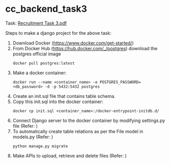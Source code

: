 # cc_backend_task3

Task: [Recruitment Task 3.pdf](https://github.com/user-attachments/files/16165774/Recruitment.Task.3.pdf)

Steps to make a django project for the above task: 

1. Download Docker (https://www.docker.com/get-started/)
2. From Docker Hub (https://hub.docker.com/_/postgres) download the postgres official image
   ```
   docker pull postgres:latest
   ```
3. Make a docker container:
   ```
   docker run --name <container_name> -e POSTGRES_PASSWORD=<db_password> -d -p 5432:5432 postgres
   ```
4. Create an init.sql file that contains table schema.
5. Copy this init.sql into the docker container:
   ```
   docker cp init.sql <container_name>:/docker-entrypoint-initdb.d/
   ```
6. Connect Django server to the docker container by modifying settings.py file (Refer: )
7. To automatically create table relations as per the File model in models.py (Refer: )
   ```
   python manage.py migrate
   ```
8. Make APIs to upload, retrieve and delete files (Refer: )
